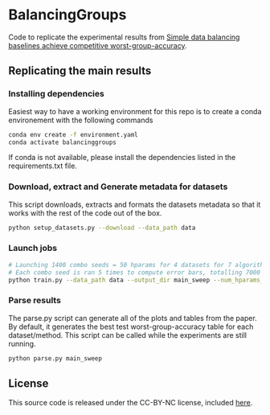 # BalancingGroups

Code to replicate the experimental results from [Simple data balancing baselines achieve competitive worst-group-accuracy](https://arxiv.org/abs/2110.14503).

## Replicating the main results

### Installing dependencies

Easiest way to have a working environment for this repo is to create a conda environement with the following commands

```bash
conda env create -f environment.yaml
conda activate balancinggroups
```	

If conda is not available, please install the dependencies listed in the requirements.txt file.

### Download, extract and Generate metadata for datasets

This script downloads, extracts and formats the datasets metadata so that it works with the rest of the code out of the box.

```bash
python setup_datasets.py --download --data_path data
```

### Launch jobs

```bash
# Launching 1400 combo seeds = 50 hparams for 4 datasets for 7 algorithms
# Each combo seed is ran 5 times to compute error bars, totalling 7000 jobs
python train.py --data_path data --output_dir main_sweep --num_hparams_seeds 1400 --num_init_seeds 5
```

### Parse results

The parse.py script can generate all of the plots and tables from the paper. 
By default, it generates the best test worst-group-accuracy table for each dataset/method.
This script can be called while the experiments are still running. 

```bash
python parse.py main_sweep
```

## License

This source code is released under the CC-BY-NC license, included [here](LICENSE).

